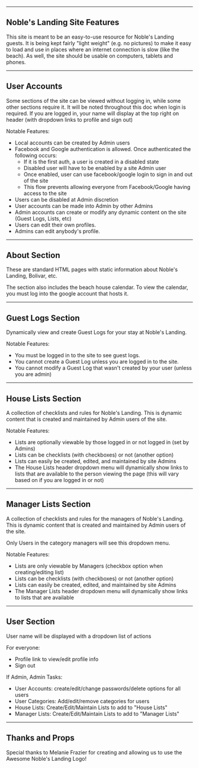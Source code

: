 --------------
Noble's Landing Site Features
--------------

This site is meant to be an easy-to-use resource for Noble's Landing guests.  It is being kept
fairly "light weight" (e.g. no pictures) to make it easy to load and use in places where
an internet connection is slow (like the beach).  As well, the site should be usable 
on computers, tablets and phones.


--------------
User Accounts
--------------
Some sections of the site can be viewed without logging in, while some other sections require it.
It will be noted throughout this doc when login is required.  If you are logged in, your name
will display at the top right on header (with dropdown links to profile and sign out)

Notable Features:
- Local accounts can be created by Admin users
- Facebook and Google authentication is allowed.  Once authenticated the following occurs:
	- If it is the first auth, a user is created in a disabled state
	- Disabled user will have to be enabled by a site Admin user
	- Once enabled, user can use facebook/google login to sign in and out of the site
	- This flow prevents allowing everyone from Facebook/Google having access to the site
- Users can be disabled at Admin discretion
- User accounts can be made into Admin by other Admins
- Admin accounts can create or modify any dynamic content on the site (Guest Logs, Lists, etc)
- Users can edit their own profiles.
- Admins can edit anybody's profile.

-------------
About Section
-------------
These are standard HTML pages with static information about Noble's Landing, Bolivar, etc.

The section also includes the beach house calendar.  To view the calendar, you must log into
the google account that hosts it.

------------------
Guest Logs Section
------------------
Dynamically view and create Guest Logs for your stay at Noble's Landing.

Notable Features:
- You must be logged in to the site to see guest logs.
- You cannot create a Guest Log unless you are logged in to the site.
- You cannot modify a Guest Log that wasn't created by your user (unless you are admin)

----------------------
House Lists Section
----------------------
A collection of checklists and rules for Noble's Landing.  This is dynamic content
that is created and maintained by Admin users of the site.

Notable Features:
- Lists are optionally viewable by those logged in or not logged in (set by Admins)
- Lists can be checklists (with checkboxes) or not (another option)
- Lists can easily be created, edited, and maintained by site Admins
- The House Lists header dropdown menu will dynamically show links to lists that
are available to the person viewing the page (this will vary based on if you are 
logged in or not)

----------------------
Manager Lists Section
----------------------
A collection of checklists and rules for the managers of Noble's Landing.  This is dynamic content
that is created and maintained by Admin users of the site.

Only Users in the category managers will see this dropdown menu.

Notable Features:
- Lists are only viewable by Managers (checkbox option when creating/editing list)
- Lists can be checklists (with checkboxes) or not (another option)
- Lists can easily be created, edited, and maintained by site Admins
- The Manager Lists header dropdown menu will dynamically show links to lists that
are available

--------------
User Section
--------------
User name will be displayed with a dropdown list of actions

For everyone:
- Profile link to view/edit profile info
- Sign out

If Admin, Admin Tasks:
- User Accounts:  create/edit/change passwords/delete options for all users
- User Categories:  Add/edit/remove categories for users
- House Lists:  Create/Edit/Maintain Lists to add to "House Lists"
- Manager Lists: Create/Edit/Maintain Lists to add to "Manager Lists"

--------------------
Thanks and Props
--------------------
Special thanks to Melanie Frazier for creating and allowing us to use the Awesome Noble's Landing Logo!



